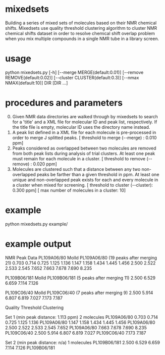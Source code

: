# mixedsets
Building a series of mixed sets of molecules based on their NMR chemical shifts.
Mixedsets use quality threshold clustering algorithm to cluster NMR chemical shifts dataset in order to resolve chemical shift overlap problem when you mix multiple compounds in a single NMR tube in a library screen.

# usage 
python mixedsets.py [-h] [--merge MERGE(default:0.01)] [--remove REMOVE(default:0.02)] [--cluster CLUSTER(default:0.3)] [--nmax NMAX(default:10)] DIR [DIR ...]

# procedures and parameters
0. Given NMR data directories are walked through by mixedsets to search
   for a 'title' and a XML file for molecular ID and peak list,
   respectively. If the title file is empty, molecular ID uses
   the directory name instead.
1. A peak list defined in a XML file for each molecule
   is pre-processed in order to merge J splitted peaks.
   [ threshold to merge   (--merge)  :  0.010 ppm]
2. Peaks considered as overlapped between two molecules are
   removed from both peak lists during analysis of trial clusters.
   At least one peak must remain for each molecule in a cluster.
   [ threshold to remove  (--remove) :  0.020 ppm]
3. Molecules are clustered such that a distance between any two
   non-overlapped peaks be farther than a given threshold in ppm.
   At least one unique and non-overlapped peak exists for each
   and every molecule in a cluster when mixed for screening.
   [ threshold to cluster (--cluster):  0.300 ppm]
   [ max number of molecules in a cluster: 10]

# example
python mixedsets.py example/

# example output
NMR Peak Data
PL109A06/80 MolId PL109A06/80  (19 peaks after merging 21)
     0.703
     0.714
     0.725
     1.125
     1.136
     1.147
     1.158
     1.434
     1.445
     1.456
     2.500
     2.522
     2.533
     2.545
     7.652
     7.663
     7.678
     7.690
     8.235

PL109B06/181 MolId PL109B06/181  (5 peaks after merging 11)
     2.500
     6.529
     6.659
     7.114
     7.126

PL109C06/40 MolId PL109C06/40  (7 peaks after merging 9)
     2.500
     5.914
     6.807
     6.819
     7.027
     7.173
     7.187


Quality Threshold Clustering

Set  1 (min peak distance:  1.113 ppm) 2 molecules
PL109A06/80               0.703      0.714      0.725      1.125      1.136 
PL109A06/80               1.147      1.158      1.434      1.445      1.456 
PL109A06/80               2.500      2.522      2.533      2.545      7.652 
PL109A06/80               7.663      7.678      7.690      8.235
PL109C06/40               2.500      5.914      6.807      6.819      7.027 
PL109C06/40               7.173      7.187

Set  2 (min peak distance:        n/a) 1 molecules
PL109B06/181              2.500      6.529      6.659      7.114      7.126 
PL109B06/181
